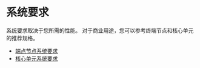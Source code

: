 # 系统要求

系统要求取决于您所需的性能。
对于商业用途，您可以参考终端节点和核心单元的推荐规格。

- [端点节点系统要求](../endpoint-node/system-requirements.md)
- [核心单元系统要求](../core-cell/system-requirements.md)

